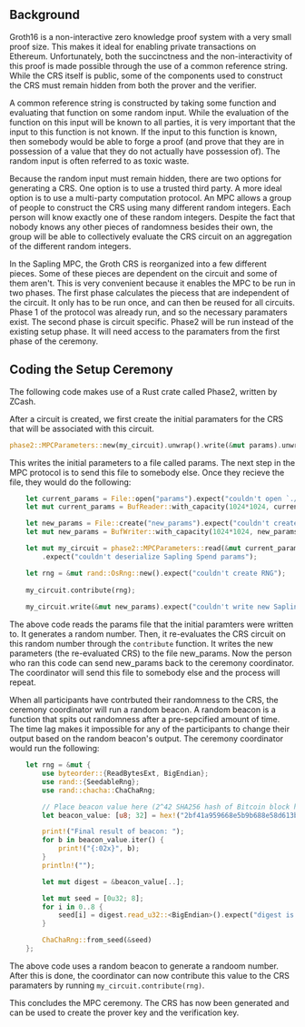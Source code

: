 ## Background
Groth16 is a non-interactive zero knowledge proof system with a very small proof size. This makes it ideal for enabling private transactions on Ethereum. Unfortunately, both the  succinctness and the non-interactivity of this proof is made possible through the use of a common reference string. While the CRS itself is public, some of the components used to construct the CRS must remain hidden from both the prover and the verifier.

A common reference string is constructed by taking some function and evaluating that function on some random input. While the evaluation of the function on this input will be known to all parties, it is very important that the input to this function is not known. If the input to this function is known, then somebody would be able to forge a proof (and prove that they are in possession of a value that they do not actually have possession of). The random input is often referred to as toxic waste.

Because the random input must remain hidden, there are two options for generating a CRS. One option is to use a trusted third party. A more ideal option is to use a multi-party computation protocol. An MPC allows a group of people to construct the CRS using many different random integers. Each person will know exactly one of these random integers. Despite the fact that nobody knows any other pieces of randomness besides their own, the group will be able to collectively evaluate the CRS circuit on an aggregation of the different random integers.

In the Sapling MPC, the Groth CRS is reorganized into a few different pieces. Some of these pieces are dependent on the circuit and some of them aren't. This is very convenient because it enables the MPC to be run in two phases. The first phase calculates the piecess that are independent of the circuit. It only has to be run once, and can then be reused for all circuits. Phase 1 of the protocol was already run, and so the necessary paramaters exist. The second phase is circuit specific. Phase2 will be run instead of the existing setup phase. It will need access to the paramaters from the first phase of the ceremony. 

## Coding the Setup Ceremony

The following code makes use of a Rust crate called Phase2, written by ZCash. 

After a circuit is created, we first create the initial paramaters for the CRS that will be associated with this circuit. 

```rust    
phase2::MPCParameters::new(my_circuit).unwrap().write(&mut params).unwrap();
```

This writes the initial parameters to a file called params. The next step in the  MPC protocol is to send this file to somebody else. Once they recieve the file, they would do the following:

```rust
    let current_params = File::open("params").expect("couldn't open `./params`");
    let mut current_params = BufReader::with_capacity(1024*1024, current_params);

    let new_params = File::create("new_params").expect("couldn't create `./new_params`");
    let mut new_params = BufWriter::with_capacity(1024*1024, new_params);

    let mut my_circuit = phase2::MPCParameters::read(&mut current_params, false)
        .expect("couldn't deserialize Sapling Spend params");

    let rng = &mut rand::OsRng::new().expect("couldn't create RNG");
     
    my_circuit.contribute(rng);
    
    my_circuit.write(&mut new_params).expect("couldn't write new Sapling Spend params");
```
The above code reads the params file that the initial paramters were written to. It generates a random number. Then, it re-evaluates the CRS circuit on this random number through the ``contribute`` function. It writes the new parameters (the re-evaluated CRS) to the file new_params. Now the person who ran this code can send new_params back to the ceremony coordinator. The coordinator will send this file to somebody else and the process will repeat. 

When all participants have contrbuted their randomness to the CRS, the ceremony coordinator will run a random beacon. A random beacon is a function that spits out randomness after a pre-sepcified amount of time. The time lag makes it impossible for any of the participants to change their output based on the random beacon's output. The ceremony coordinator would run the following:

```rust
    let rng = &mut {
        use byteorder::{ReadBytesExt, BigEndian};
        use rand::{SeedableRng};
        use rand::chacha::ChaChaRng;

        // Place beacon value here (2^42 SHA256 hash of Bitcoin block hash #534861)
        let beacon_value: [u8; 32] = hex!("2bf41a959668e5b9b688e58d613b3dcc99ee159a880cf764ec67e6488d8b8af3");

        print!("Final result of beacon: ");
        for b in beacon_value.iter() {
            print!("{:02x}", b);
        }
        println!("");

        let mut digest = &beacon_value[..];

        let mut seed = [0u32; 8];
        for i in 0..8 {
            seed[i] = digest.read_u32::<BigEndian>().expect("digest is large enough for this to work");
        }

        ChaChaRng::from_seed(&seed)
    };  
```

The above code uses a random beacon to generate a randoom number. After this is done, the coordinator can now contribute this value to the CRS paramaters by running `my_circuit.contribute(rng)`. 

This concludes the MPC ceremony. The CRS has now been generated and can be used to create the prover key and the verification key.  
